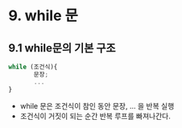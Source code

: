 # 9. while 문

## 9.1 while문의 기본 구조

```js
while (조건식){
       문장;
       ...
}
```

- while 문은 조건식이 참인 동안 문장, ... 을 반복 실행
- 조건식이 거짓이 되는 순간 반복 루프를 빠져나간다.

```js
